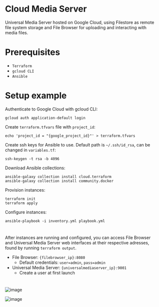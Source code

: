 # Cloud Media Server
Universal Media Server hosted on Google Cloud, using Filestore as remote file system storage and File Browser for uploading and interacting with media files.

# Prerequisites
- `Terraform`
- `gcloud CLI`
- `Ansible`

# Setup example

Authenticate to Google Cloud with gcloud CLI:
```
gcloud auth application-default login
```

Create `terraform.tfvars` file with `project_id`:
```
echo 'project_id = "{google_project_id}"' > terraform.tfvars
```

Create ssh keys for Ansible to use. Default path is `~/.ssh/id_rsa`, can be changed in `variables.tf`:
```
ssh-keygen -t rsa -b 4096
```

Download Ansible collections:
```
ansible-galaxy collection install cloud.terraform
ansible-galaxy collection install community.docker
```

Provision instances:
```
terraform init
terraform apply
```


Configure instances:
```
ansible-playbook -i inventory.yml playbook.yml
```

# 

After instances are running and configured, you can access File Browser and Universal Media Server web interfaces at their respective adresses, found by running `terraform output`.

- File Browser: `{filebrowser_ip}:8080`
    - Default credentials: `user=admin`, `pass=admin`
- Universal Media Server: `{universalmediaserver_ip}:9001`
    - Create a user at first launch

#

![image](https://github.com/user-attachments/assets/e9758487-2010-402c-8836-538bfc953f89)

![image](https://github.com/user-attachments/assets/3b361f66-9c36-4c2e-9fbf-c7669f63db78)

